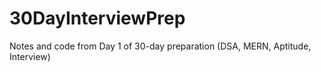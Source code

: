 # 30DayInterviewPrep

 Notes and code from Day 1 of 30-day preparation (DSA, MERN, Aptitude, Interview)
